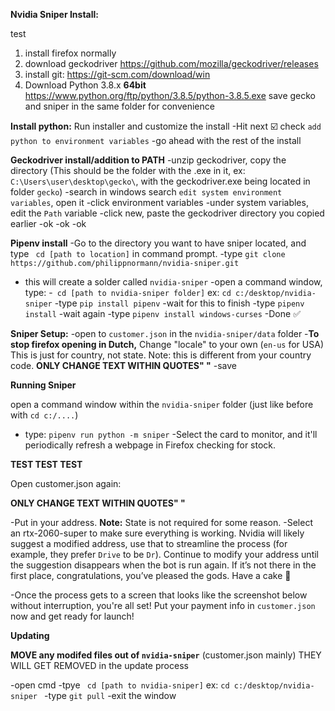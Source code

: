 **__Nvidia Sniper Install:__**

test

1) install firefox normally
2) download geckodriver https://github.com/mozilla/geckodriver/releases
3) install git: https://git-scm.com/download/win
4) Download Python 3.8.x **__64bit__** https://www.python.org/ftp/python/3.8.5/python-3.8.5.exe
save gecko and sniper in the same folder for convenience 

__**Install python:**__
Run installer and customize the install
-Hit next
:ballot_box_with_check: check `add python to environment variables`
-go ahead with the rest of the install

__**Geckodriver install/addition to PATH**__
-unzip geckodriver, copy the directory (This should be the folder with the .exe in it, ex: `C:\Users\user\desktop\gecko\`, with the geckodriver.exe being located in folder `gecko`)
-search in windows search `edit system environment variables`, open it
-click environment variables
-under system variables, edit the `Path` variable
-click new, paste the geckodriver directory you copied earlier
-ok
-ok
-ok

__**Pipenv install**__
-Go to the directory you want to have sniper located, and type ` cd [path to location]` in command prompt.
-type `git clone https://github.com/philippnormann/nvidia-sniper.git`
- this will create a solder called `nvidia-sniper`
-open a command window, type:
-` cd [path to nvidia-sniper folder]` ex: `cd c:/desktop/nvidia-sniper`
-type `pip install pipenv`
-wait for this to finish
-type `pipenv install`
-wait again
-type `pipenv install windows-curses`
-Done :white_check_mark: 

__**Sniper Setup:**__
-open to `customer.json` in the `nvidia-sniper/data` folder
-**To stop firefox opening in Dutch,** Change "locale" to your own (`en-us` for USA) This is just for country, not state. Note: this is different from your country code. **ONLY CHANGE TEXT WITHIN QUOTES" "**
-save

__**Running Sniper**__ 

open a command window within the `nvidia-sniper` folder (just like before with `cd c:/....`)
- type: `pipenv run python -m sniper`
-Select the card to monitor, and it'll periodically refresh a webpage in Firefox checking for stock.

__**TEST TEST TEST**__ 

Open customer.json again: 

**ONLY CHANGE TEXT WITHIN QUOTES" "**

-Put in your address. **Note:** State is not required for some reason.
-Select an rtx-2060-super to make sure everything is working. Nvidia will likely suggest a modified address, use that to streamline the process (for example, they prefer `Drive` to be `Dr`). Continue to modify your address until the suggestion disappears when the bot is run again. If it’s not there in the first place, congratulations, you’ve pleased the gods. Have a cake :birthday: 

-Once the process gets to a screen that looks like the screenshot below without interruption, you're all set! Put your payment info in `customer.json` now and get ready for launch!

__**Updating**__

**__MOVE any modifed files out of `nvidia-sniper`__** (customer.json mainly) THEY WILL GET REMOVED in the update process

-open cmd
-tpye ` cd [path to nvidia-sniper]` ex: `cd c:/desktop/nvidia-sniper `
-type `git pull`
-exit the window
